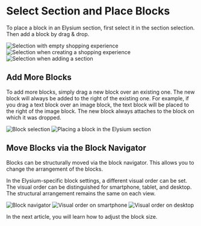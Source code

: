 # Select Section and Place Blocks
To place a block in an Elysium section, first select it in the section selection. Then add a block by drag & drop.

<Grid>
    <Column :cols="{xs: 12, sm: 6, 'xl': 4}">
        <Image src="section/admin-auswahl-blank.png" alt="Selection with empty shopping experience"
        :sizes="{xs: 200, lg: 600, '6xl': 300}" :lazy="false" />
    </Column>
    <Column :cols="{xs: 12, sm: 6, 'xl': 4}">
        <Image src="section/admin-auswahl-wizard.png" alt="Selection when creating a shopping experience" 
        :sizes="{xs: 200, lg: 600, '6xl': 300}" :lazy="false"/>
    </Column>
    <Column :cols="{xs: 12, sm: 6, 'xl': 4}">
        <Image src="section/admin-auswahl-add.png" alt="Selection when adding a section" 
        :sizes="{xs: 200, lg: 600, '6xl': 300}" :lazy="false"/>
    </Column>
</Grid>

## Add More Blocks
To add more blocks, simply drag a new block over an existing one. The new block will always be added to the right of the existing one. For example, if you drag a text block over an image block, the text block will be placed to the right of the image block.
The new block always attaches to the block on which it was dropped.

<Grid>
    <Column :cols="{xs: 12, sm: 6, 'xl': 4}">
        <Image src="section/de-admin-cms-block-selection.png" alt="Block selection"
        :sizes="{xs: 200, lg: 600, '6xl': 300}" :lazy="false" />
    </Column>
    <Column :cols="{xs: 12, sm: 6, 'xl': 4}">
        <Image src="section/de-admin-cms-elysium-section-add-block.png" alt="Placing a block in the Elysium section" 
        :sizes="{xs: 200, lg: 600, '6xl': 300}" :lazy="false"/>
    </Column>
</Grid>

## Move Blocks via the Block Navigator
Blocks can be structurally moved via the block navigator. This allows you to change the arrangement of the blocks.

In the Elysium-specific block settings, a different visual order can be set. The visual order can be distinguished for smartphone, tablet, and desktop. The structural arrangement remains the same on each view.
<!-- @todo(#4) [Details on the visual order can be found here](#todo-url). -->

<Grid>
    <Column :cols="{xs: 12, sm: 6, 'xl': 4}">
        <Image src="section/de-admin-cms-block-navigator.png" alt="Block navigator"
        :sizes="{xs: 200, lg: 600, '6xl': 300}" :lazy="false" />
    </Column>
    <Column :cols="{xs: 12, sm: 6, 'xl': 4}">
        <Image src="section/de-admin-cms-elysium-section-order-phone.png" alt="Visual order on smartphone"
        :sizes="{xs: 200, lg: 600, '6xl': 300}" :lazy="false" />
    </Column>
    <Column :cols="{xs: 12, sm: 6, 'xl': 4}">
        <Image src="section/de-admin-cms-elysium-section-order-desktop.png" alt="Visual order on desktop"
        :sizes="{xs: 200, lg: 600, '6xl': 300}" :lazy="false" />
    </Column>
</Grid>

In the next article, you will learn how to adjust the block size.
